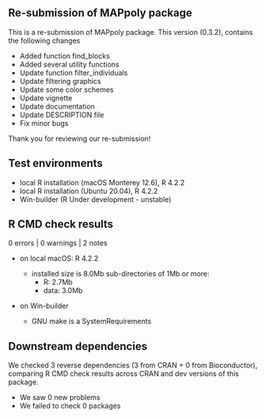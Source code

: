 ## Re-submission of MAPpoly package

This is a re-submission of MAPpoly package. This version (0.3.2), contains the following changes

  - Added function find_blocks
  - Added several utility functions
  - Update function filter_individuals
  - Update filtering graphics
  - Update some color schemes
  - Update vignette
  - Update documentation 
  - Update DESCRIPTION file
  - Fix minor bugs 

Thank you for reviewing our re-submission!

## Test environments
* local R installation (macOS Monterey 12.6), R 4.2.2
* local R installation (Ubuntu 20.04), R 4.2.2
* Win-builder (R Under development - unstable)

## R CMD check results 

0 errors | 0 warnings | 2 notes

 - on local macOS: R 4.2.2
   * installed size is 8.0Mb
     sub-directories of 1Mb or more:
       * R:      2.7Mb
       * data:   3.0Mb
       
 - on Win-builder    
   * GNU make is a SystemRequirements
   
## Downstream dependencies

We checked 3 reverse dependencies (3 from CRAN + 0 from Bioconductor), comparing R CMD check results across CRAN and dev versions of this package.

 * We saw 0 new problems
 * We failed to check 0 packages
